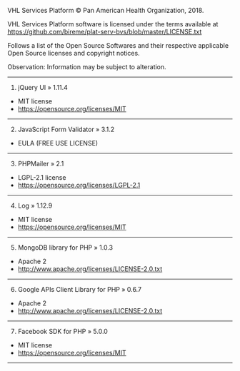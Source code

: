 VHL Services Platform © Pan American Health Organization, 2018.

VHL Services Platform software is licensed under the terms available at https://github.com/bireme/plat-serv-bvs/blob/master/LICENSE.txt

Follows a list of the Open Source Softwares and their respective applicable Open Source licenses and copyright notices.

Observation: Information may be subject to alteration.

***
1. jQuery UI » 1.11.4

* MIT license
* https://opensource.org/licenses/MIT
***
2. JavaScript Form Validator » 3.1.2

* EULA (FREE USE LICENSE)
***
3. PHPMailer » 2.1

* LGPL-2.1 license
* https://opensource.org/licenses/LGPL-2.1
***
4. Log » 1.12.9

* MIT license
* https://opensource.org/licenses/MIT
***
5. MongoDB library for PHP » 1.0.3

* Apache 2
* http://www.apache.org/licenses/LICENSE-2.0.txt
***
6. Google APIs Client Library for PHP » 0.6.7

* Apache 2
* http://www.apache.org/licenses/LICENSE-2.0.txt
***
7. Facebook SDK for PHP » 5.0.0

* MIT license
* https://opensource.org/licenses/MIT
***
